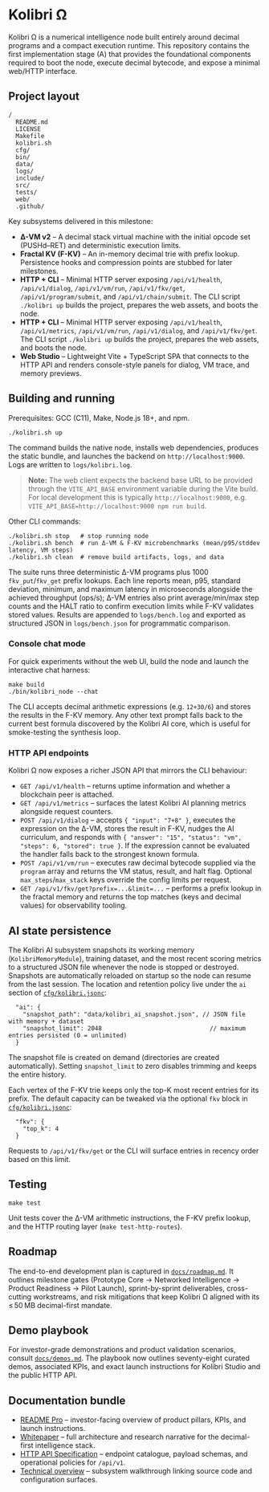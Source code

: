 <!-- Copyright (c) 2024 Кочуров Владислав Евгеньевич -->

# Kolibri Ω

Kolibri Ω is a numerical intelligence node built entirely around decimal programs and a compact execution runtime. This repository contains the first implementation stage (A) that provides the foundational components required to boot the node, execute decimal bytecode, and expose a minimal web/HTTP interface.

## Project layout

```
/
  README.md
  LICENSE
  Makefile
  kolibri.sh
  cfg/
  bin/
  data/
  logs/
  include/
  src/
  tests/
  web/
  .github/
```

Key subsystems delivered in this milestone:

* **Δ-VM v2** – A decimal stack virtual machine with the initial opcode set (PUSHd–RET) and deterministic execution limits.
* **Fractal KV (F-KV)** – An in-memory decimal trie with prefix lookup. Persistence hooks and compression points are stubbed for later milestones.
* **HTTP + CLI** – Minimal HTTP server exposing `/api/v1/health`, `/api/v1/dialog`, `/api/v1/vm/run`, `/api/v1/fkv/get`, `/api/v1/program/submit`, and `/api/v1/chain/submit`. The CLI script `./kolibri up` builds the project, prepares the web assets, and boots the node.
* **HTTP + CLI** – Minimal HTTP server exposing `/api/v1/health`, `/api/v1/metrics`, `/api/v1/vm/run`, `/api/v1/dialog`, and `/api/v1/fkv/get`. The CLI script `./kolibri up` builds the project, prepares the web assets, and boots the node.
* **Web Studio** – Lightweight Vite + TypeScript SPA that connects to the HTTP API and renders console-style panels for dialog, VM trace, and memory previews.

## Building and running

Prerequisites: GCC (C11), Make, Node.js 18+, and npm.

```
./kolibri.sh up
```

The command builds the native node, installs web dependencies, produces the static bundle, and launches the backend on `http://localhost:9000`. Logs are written to `logs/kolibri.log`.

> **Note:** The web client expects the backend base URL to be provided through the `VITE_API_BASE` environment variable during the Vite build. For local development this is typically `http://localhost:9000`, e.g. `VITE_API_BASE=http://localhost:9000 npm run build`.

Other CLI commands:

```
./kolibri.sh stop   # stop running node
./kolibri.sh bench  # run Δ-VM & F-KV microbenchmarks (mean/p95/stddev latency, VM steps)
./kolibri.sh clean  # remove build artifacts, logs, and data
```

The suite runs three deterministic Δ-VM programs plus 1000 `fkv_put`/`fkv_get` prefix lookups. Each line reports mean, p95,
standard deviation, minimum, and maximum latency in microseconds alongside the achieved throughput (ops/s); Δ-VM entries also
print average/min/max step counts and the HALT ratio to confirm execution limits while F-KV validates stored values. Results
are appended to `logs/bench.log` and exported as structured JSON in `logs/bench.json` for programmatic comparison.

### Console chat mode

For quick experiments without the web UI, build the node and launch the interactive chat harness:

```
make build
./bin/kolibri_node --chat
```

The CLI accepts decimal arithmetic expressions (e.g. `12+30/6`) and stores the results in the F-KV memory. Any other text prompt
falls back to the current best formula discovered by the Kolibri AI core, which is useful for smoke-testing the synthesis loop.

### HTTP API endpoints

Kolibri Ω now exposes a richer JSON API that mirrors the CLI behaviour:

* `GET /api/v1/health` – returns uptime information and whether a blockchain peer is attached.
* `GET /api/v1/metrics` – surfaces the latest Kolibri AI planning metrics alongside request counters.
* `POST /api/v1/dialog` – accepts `{ "input": "7+8" }`, executes the expression on the Δ-VM, stores the result in F-KV, nudges the AI curriculum, and responds with `{ "answer": "15", "status": "vm", "steps": 6, "stored": true }`. If the expression cannot be evaluated the handler falls back to the strongest known formula.
* `POST /api/v1/vm/run` – executes raw decimal bytecode supplied via the `program` array and returns the VM status, result, and halt flag. Optional `max_steps`/`max_stack` keys override the config limits per request.
* `GET /api/v1/fkv/get?prefix=...&limit=...` – performs a prefix lookup in the fractal memory and returns the top matches (keys and decimal values) for observability tooling.

## AI state persistence

The Kolibri AI subsystem snapshots its working memory (`KolibriMemoryModule`), training dataset, and the most recent scoring
metrics to a structured JSON file whenever the node is stopped or destroyed. Snapshots are automatically reloaded on startup so
the node can resume from the last session. The location and retention policy live under the `ai` section of
[`cfg/kolibri.jsonc`](cfg/kolibri.jsonc):

```jsonc
  "ai": {
    "snapshot_path": "data/kolibri_ai_snapshot.json", // JSON file with memory + dataset
    "snapshot_limit": 2048                              // maximum entries persisted (0 = unlimited)
  }
```

The snapshot file is created on demand (directories are created automatically). Setting `snapshot_limit` to zero disables
trimming and keeps the entire history.

Each vertex of the F-KV trie keeps only the top-K most recent entries for its prefix. The default capacity can be tweaked via
the optional `fkv` block in [`cfg/kolibri.jsonc`](cfg/kolibri.jsonc):

```jsonc
  "fkv": {
    "top_k": 4
  }
```

Requests to `/api/v1/fkv/get` or the CLI will surface entries in recency order based on this limit.

## Testing

```
make test
```

Unit tests cover the Δ-VM arithmetic instructions, the F-KV prefix lookup, and the HTTP routing layer (`make test-http-routes`).

## Roadmap

The end-to-end development plan is captured in [`docs/roadmap.md`](docs/roadmap.md). It outlines milestone gates (Prototype Core → Networked Intelligence → Product Readiness → Pilot Launch), sprint-by-sprint deliverables, cross-cutting workstreams, and risk mitigations that keep Kolibri Ω aligned with its ≤ 50 MB decimal-first mandate.

## Demo playbook

For investor-grade demonstrations and product validation scenarios, consult [`docs/demos.md`](docs/demos.md). The playbook now outlines seventy-eight curated demos, associated KPIs, and exact launch instructions for Kolibri Studio and the public HTTP API.

## Documentation bundle

* [README Pro](docs/readme_pro.md) – investor-facing overview of product pillars, KPIs, and launch instructions.
* [Whitepaper](docs/whitepaper.md) – full architecture and research narrative for the decimal-first intelligence stack.
* [HTTP API Specification](docs/api_spec.md) – endpoint catalogue, payload schemas, and operational policies for `/api/v1`.
* [Technical overview](docs/architecture.md) – subsystem walkthrough linking source code and configuration surfaces.
